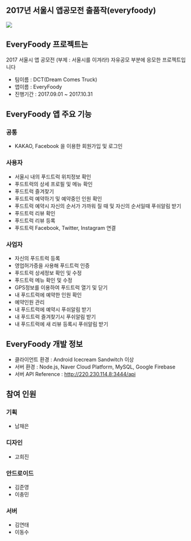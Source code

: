 ## 2017년 서울시 앱공모전 출품작(everyfoody)

![](https://s3.ap-northeast-2.amazonaws.com/everyfoody/everyfoody.png)

## EveryFoody 프로젝트는

2017 서울시 앱 공모전 (부제 : 서울시를 이겨라!) 자유공모 부분에 응모한 프로젝트입니다

* 팀이름 : DCT(Dream Comes Truck)
* 앱이름 : EveryFoody
* 진행기간 : 2017.09.01 ~ 2017.10.31



## EveryFoody 앱 주요 기능

### 공통

* KAKAO, Facebook 을 이용한 회원가입 및 로그인

###  사용자

* 서울시 내의 푸드트럭 위치정보 확인
* 푸드트럭의 상세 프로필 및 메뉴 확인
* 푸드트럭 즐겨찾기
* 푸드트럭 예약하기 및 예약중인 인원 확인
* 푸드트럭 예약시 자신의 순서가 가까워 질 때 및 자신의 순서일때 푸쉬알림 받기
* 푸드트럭 리뷰 확인
* 푸드트럭 리뷰 등록
* 푸드트럭 Facebook, Twitter, Instagram 연결



### 사업자

* 자신의 푸드트럭 등록 
* 영업허가증을 사용해 푸드트럭 인증
* 푸드트럭 상세정보 확인 및 수정
* 푸드트럭 메뉴 확인 및 수정
* GPS정보를 이용하여 푸드트럭 열기 및 닫기
* 내 푸드트럭에 예약한 인원 확인
* 예약인원 관리
* 내 푸드트럭에 예약시 푸쉬알림 받기 
* 내 푸드트럭 즐겨찾기시 푸쉬알림 받기
* 내 푸드트럭에 새 리뷰 등록시 푸쉬알림 받기



## EveryFoody 개발 정보

* 클라이언트 환경 : Android Icecream Sandwitch 이상
* 서버 환경 : Node.js, Naver Cloud Platform, MySQL, Google Firebase
* 서버 API Reference : http://220.230.114.8:3444/api



## 참여 인원 

### 기획

* 남채은

### 디자인

* 고희진

### 안드로이드 

* 김준영
* 이충민

### 서버

* 김연태
* 이동수






